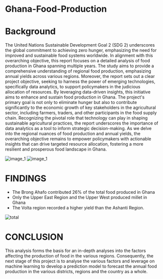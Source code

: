 # Ghana-Food-Production
# Background
The United Nations Sustainable Development Goal 2 (SDG 2) underscores the global commitment to achieving zero hunger, emphasizing the need for improved and sustainable food systems worldwide. In alignment with this overarching objective, this report focuses on a detailed analysis of food production in Ghana spanning multiple years. The study aims to provide a comprehensive understanding of regional food production, emphasizing annual yields across various regions. Moreover, the report sets out a clear project objective, seeking to harness the power of emerging technologies, specifically data analytics, to support policymakers in the judicious allocation of resources. By leveraging data-driven insights, this initiative aims to enhance and sustain food production in Ghana.
The project's primary goal is not only to eliminate hunger but also to contribute significantly to the economic growth of key stakeholders in the agricultural sector, including farmers, traders, and other participants in the food supply chain. Recognizing the pivotal role that technology can play in shaping sustainable agricultural practices, the report underscores the importance of data analytics as a tool to inform strategic decision-making. As we delve into the regional nuances of food production and annual yields, the overarching objective remains to empower policymakers with actionable insights that can drive targeted resource allocation, fostering a more resilient and prosperous food landscape in Ghana.

![image_1](https://github.com/Suleman-Zack/Ghana-Food-Production/assets/63692930/4699f4d7-c09a-4687-b0a9-35e065d39a26) ![image_1](https://github.com/Suleman-Zack/Ghana-Food-Production/assets/63692930/9c858406-d66a-41c5-a734-f39167f38501)



# FINDINGS
* The Brong Ahafo contributed 26% of the total food produced in Ghana
* Only the Upper East Region and the Upper West produced millet in Ghana
* The Volta region recorded a higher yield than the Ashanti Region.
  
![total](https://github.com/Suleman-Zack/Ghana-Food-Production/assets/63692930/226433b2-d619-4d78-8f4e-04e166aa1ab7)

# CONCLUSION
This analysis forms the basis for an in-depth analyses into the factors affecting the production of food in the various regions. Consequently, the next stage of this project is to analyse the various factors and leverage on machine learning to develop a prediction model to forecast the annual food production in the various districts, regions and the country as a whole.



